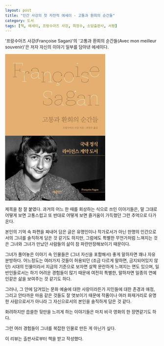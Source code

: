 ```yaml
---
layout: post
title: "인간 사강의 첫 자전적 에세이 - 고통과 환희의 순간들"
category: 도서
tags: [책, 에세이, 프랑수아즈 사강, 최정수, 소담출판사, 서평]
---
```


'프랑수아즈 사강(Françoise Sagan)'의
'고통과 환희의 순간들(Avec mon meilleur souvenir)'은
저자 자신의 이야기 일부를 담아낸 에세이다.

![표지](/images/avec-mon-meilleur-souvenir-book-h480.jpg)

제목을 참 잘 붙였다.
과거의 어느 한 때를 회상하는 식으로 쓰인 이야기들은,
말 그대로 어떻게 보면 고통스럽고
또 반대로 어떻게 보면 즐거움이 가득했던 그런 추억으로 다가온다.

본인의 기억 속 파편을 짜내어 담은 글은
유명인이나 작가로서가 아닌
한명의 인간으로서의 그녀를 솔직하게 담은 것 같기도 하지만,
그럼에도 특별한 무언가처럼 느껴지는 것은
그녀와 그녀가 만났던 사람들의 삶이 참 파란만장해보이기 때문이다.

그녀가 풀어놓은 이야기 속 인물들은 (그녀 자신을 포함해서)
좋게 말하자면 꽤나 자유분방하다.
어느정도는 여러가지 것들이 허용되던 (조금 다르게 말하면, 금지되어있지 않던) 시대의 인물이라서
지금의 기준으로 보자면 살짝 문란하게 느껴지는 면도 있으며,
일반인들로서는 하기 어려운 경험들이 많기 때문에
여전히 특별한, 말하자면 일종의 연예인같은 삶을 보여주는 것 같기도 하다.

그러나, 그 안에 담겨있는 문화 예술에 대한 사랑이라든가
지인들에 대한 존경과 애정, 그리고 안타까운 마음 같은 것들도 잘 엿보이기 때문에
작품이나 여러 화재거리로 유명한 사람으로서가 아니라
그 자신으로서의 본인을 솔직하게 담은 것 같다.

화려하지만 씁쓸한 뒷만을 느끼게 하는 이야기들은
마치 비극 영화의 한 장면같기도 하다.

그런 여러 경험들이 그녀를 복잡한 인물로 만든 게 아닌가 싶다.



<div class="im im-info">
이 리뷰는 출판사로부터 책을 받고 작성했다.
</div>
